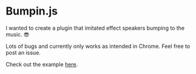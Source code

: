 # Bumpin.js

I wanted to create a plugin that imitated effect speakers bumping to the music. :sunglasses:

Lots of bugs and currently only works as intended in Chrome. Feel free to post an issue. 

Check out the example <a href="http://codepen.io/youfoundron/full/ZGZLOL" target="_blank">here</a>.

